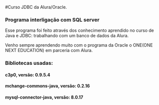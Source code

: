 #Curso JDBC da Alura/Oracle.
</br>
<h3>Programa interligação com SQL server</h2>
<p>Esse programa foi feito através dos conhecimento aprendido no curso de
Java e JDBC: trabalhando com um banco de dados da Alura.

Venho sempre aprendendo muito com o programa da Oracle o ONE(ONE NEXT EDUCATION) em parceria com Alura.</p>

<h3>Bibliotecas usadas:</h2>
<h4>c3p0, versão: 0.9.5.4</h4>
<h4>mchange-commons-java, versão: 0.2.16</h4>
<h4>mysql-connector-java, versão: 8.0.17</h4>
